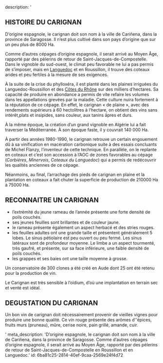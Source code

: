 description: '<h2 class="text-base md:text-lg">HISTOIRE DU CARIGNAN</h2><p>D’origine espagnole, le carignan doit son nom à la ville de Cariñena, dans la province de Saragosse. Il n’est plus cultivé dans son pays d’origine que sur un peu plus de 8000 Ha.</p><p>Comme d’autres cépages d’origine espagnole, il serait arrivé au Moyen Âge, rapporté par des pèlerins de retour de Saint-Jacques-de-Compostelle. Dans le vignoble du sud-ouest, le climat peu favorable ne lui a pas permis de s’imposer, mais en <a href="/fr/region/languedoc/">Languedoc</a> et en Roussillon, il trouve des coteaux arides et peu fertiles à la mesure de ses exigences.</p><p>À la suite de la crise du phylloxéra, il est planté dans les plaines irriguées du Languedoc-Roussillon et des <a href="/fr/region/cotes-du-rhone/">Côtes du Rhône</a> sur des milliers d’hectares. Sa capacité de produire en abondance a permis de vite refaire les volumes dans les appellations grevées par la maladie. Cette culture nuira fortement à la réputation de ce cépage. En effet, le carignan « de plaine », avec des rendements supérieurs à 60 hectolitres à l’hectare, on obtient des vins sans intérêt,plats et insipides, sans couleur, aux tanins âpres et durs.</p><p>À la même époque, la création d’un grand vignoble en Algérie lui a fait traverser la Méditerranée. À son époque faste, il y couvrait 140 000 Ha.</p><p>À partir des années 1980-1990, le carignan retrouve un certain engouement dû à sa vinification en macération carbonique suite à des essais concluants de Michel Flanzy, l’inventeur de cette technique. En parallèle, on le replante en coteaux et c’est son accession à l’AOC de zones favorables au cépage (<em>Corbières</em>, <em>Minervois</em>, <em>Coteaux du Languedoc</em>) qui a permis de redécouvrir les qualités anciennes de ce cépage.&nbsp;</p><p>Néanmoins, au final, l’arrachage des pieds de carignan en plaine et la plantation en coteaux a fait chuter la superficie de production de 210000 Ha à 75000 Ha.</p><h2 class="text-base md:text-lg">RECONNAITRE UN CARIGNAN</h2><ul><li>l’extrémité du jeune rameau de l’année présente une forte densité de poils couchés.<br></li><li>ses jeunes feuilles sont brillantes et de couleur jaune.<br></li><li>le rameau présente également un aspect herbacé et des stries rouges.<br></li><li>les feuilles adultes ont une grande taille et présentent généralement 5 lobes. Le sinus pétiolaire est peu ouvert ou peu fermé. Les sinus latéraux sont de profondeur moyenne. Le limbe a un aspect tourmenté, très gaufré, et présente, sur sa face inférieure, une faible densité de poils couchés.<br></li><li>les grappes et ses baies ont une taille moyenne à grosse.<br></li></ul><p>Un conservatoire de 300 clones a été créé en Aude dont 25 ont été retenu pour la production de vin.</p><p>Le Carignan est très sensible à l’oïdium, d’où une implantation en terrain sec et venté est idéal.</p><h2 class="text-base md:text-lg">DEGUSTATION DU CARIGNAN</h2><p>Un bon vin de carignan doit nécessairement provenir de vieilles vignes pour produire une bonne qualité. Ce vin rouge présente des arômes d''épices, fruits murs (pruneau), mûre, cerise noire, pain grillé, amande, cuir.</p>'
meta_description: 'D’origine espagnole, le carignan doit son nom à la ville de Cariñena, dans la province de Saragosse. Comme d’autres cépages d’origine espagnole, il serait arrivé au Moyen Âge, rapporté par des pèlerins de retour de Saint-Jacques-de-Compostelle en Roussillon et en Languedoc.'
id: 6ba81c25-2814-40ef-9caa-2569e24f4d72
